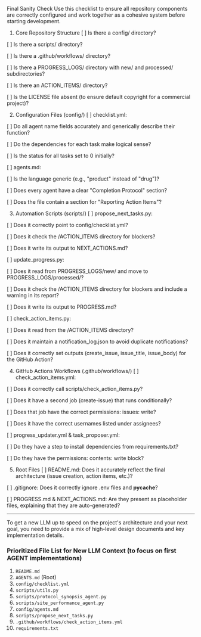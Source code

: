 Final Sanity Check
Use this checklist to ensure all repository components are correctly configured and work together as a cohesive system before starting development.

1. Core Repository Structure
[ ] Is there a config/ directory?

[ ] Is there a scripts/ directory?

[ ] Is there a .github/workflows/ directory?

[ ] Is there a PROGRESS_LOGS/ directory with new/ and processed/ subdirectories?

[ ] Is there an ACTION_ITEMS/ directory?

[ ] Is the LICENSE file absent (to ensure default copyright for a commercial project)?

2. Configuration Files (config/)
[ ] checklist.yml:

[ ] Do all agent name fields accurately and generically describe their function?

[ ] Do the dependencies for each task make logical sense?

[ ] Is the status for all tasks set to 0 initially?

[ ] agents.md:

[ ] Is the language generic (e.g., "product" instead of "drug")?

[ ] Does every agent have a clear "Completion Protocol" section?

[ ] Does the file contain a section for "Reporting Action Items"?

3. Automation Scripts (scripts/)
[ ] propose_next_tasks.py:

[ ] Does it correctly point to config/checklist.yml?

[ ] Does it check the /ACTION_ITEMS directory for blockers?

[ ] Does it write its output to NEXT_ACTIONS.md?

[ ] update_progress.py:

[ ] Does it read from PROGRESS_LOGS/new/ and move to PROGRESS_LOGS/processed/?

[ ] Does it check the /ACTION_ITEMS directory for blockers and include a warning in its report?

[ ] Does it write its output to PROGRESS.md?

[ ] check_action_items.py:

[ ] Does it read from the /ACTION_ITEMS directory?

[ ] Does it maintain a notification_log.json to avoid duplicate notifications?

[ ] Does it correctly set outputs (create_issue, issue_title, issue_body) for the GitHub Action?

4. GitHub Actions Workflows (.github/workflows/)
[ ] check_action_items.yml:

[ ] Does it correctly call scripts/check_action_items.py?

[ ] Does it have a second job (create-issue) that runs conditionally?

[ ] Does that job have the correct permissions: issues: write?

[ ] Does it have the correct usernames listed under assignees?

[ ] progress_updater.yml & task_proposer.yml:

[ ] Do they have a step to install dependencies from requirements.txt?

[ ] Do they have the permissions: contents: write block?

5. Root Files
[ ] README.md: Does it accurately reflect the final architecture (issue creation, action items, etc.)?

[ ] .gitignore: Does it correctly ignore .env files and __pycache__?

[ ] PROGRESS.md & NEXT_ACTIONS.md: Are they present as placeholder files, explaining that they are auto-generated?


-----------

To get a new LLM up to speed on the project's architecture and your next goal, you need to provide a mix of high-level design documents and key implementation details.

### Prioritized File List for New LLM Context (to focus on first AGENT implementations)

1.  `README.md`
2.  `AGENTS.md` (Root)
3.  `config/checklist.yml`
4.  `scripts/utils.py`
5.  `scripts/protocol_synopsis_agent.py`
6.  `scripts/site_performance_agent.py`
7.  `config/agents.md`
8.  `scripts/propose_next_tasks.py`
9.  `.github/workflows/check_action_items.yml`
10. `requirements.txt`
